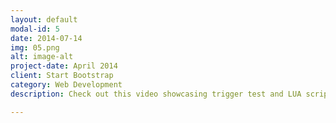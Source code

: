 ```yaml
---
layout: default
modal-id: 5
date: 2014-07-14
img: 05.png
alt: image-alt
project-date: April 2014
client: Start Bootstrap
category: Web Development
description: Check out this video showcasing trigger test and LUA scripting capabilities. <a href="https://www.youtube.com/watch?v=Td7DEDrwxJ4">Youtube<sup><i class="fa fa-external-link-square"></i></sup></a>

---
```

 
